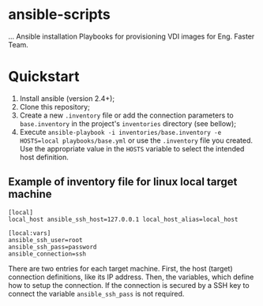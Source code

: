 # ansible-scripts
...
Ansible installation Playbooks for provisioning VDI images for Eng. Faster Team.

# Quickstart

1. Install ansible (version 2.4+);
2. Clone this repository;
3. Create a new `.inventory` file or add the connection parameters to `base.inventory` in the project's `inventories` directory (see bellow);
4. Execute `ansible-playbook -i inventories/base.inventory -e HOSTS=local playbooks/base.yml` or use the `.inventory` file you created. Use the appropriate value
in the `HOSTS` variable to select the intended host definition.

## Example of inventory file for linux local target machine

```
[local]
local_host ansible_ssh_host=127.0.0.1 local_host_alias=local_host

[local:vars]
ansible_ssh_user=root
ansible_ssh_pass=password
ansible_connection=ssh 
```

There are two entries for each target machine. First, the host (target) connection definitions, like its IP address. Then, the variables, which
define how to setup the connection. If the connection is secured by a SSH key to connect the variable `ansible_ssh_pass` is not required.


